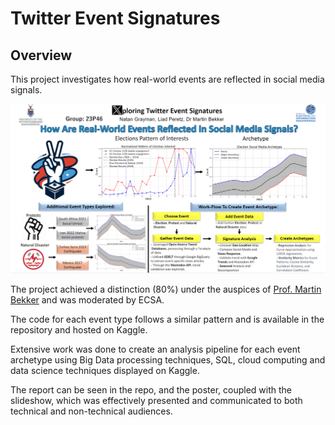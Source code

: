 # Twitter Event Signatures

## Overview
This project investigates how real-world events are reflected in social media signals.

![Event Signatures](PosterImage.png)

The project achieved a distinction (80%) under the auspices of [Prof. Martin Bekker](https://www.linkedin.com/in/martinbekker/) and was moderated by ECSA.

The code for each event type follows a similar pattern and is available in the repository and hosted on Kaggle. 

Extensive work was done to create an analysis pipeline for each event archetype using Big Data processing techniques, SQL, cloud computing and data science techniques displayed on Kaggle.

The report can be seen in the repo, and the poster, coupled with the slideshow, which was effectively presented and communicated to both technical and non-technical audiences.
